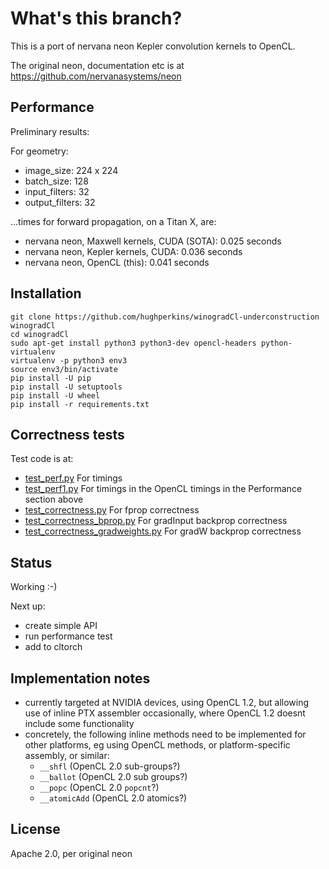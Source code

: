 # What's this branch?

This is a port of nervana neon Kepler convolution kernels to OpenCL.

The original neon, documentation etc is at https://github.com/nervanasystems/neon

## Performance

Preliminary results:

For geometry:
- image_size: 224 x 224
- batch_size: 128
- input_filters: 32
- output_filters: 32

...times for forward propagation, on a Titan X, are:
- nervana neon, Maxwell kernels, CUDA (SOTA): 0.025 seconds
- nervana neon, Kepler kernels, CUDA: 0.036 seconds
- nervana neon, OpenCL (this): 0.041 seconds

## Installation

```
git clone https://github.com/hughperkins/winogradCl-underconstruction winogradCl
cd winogradCl
sudo apt-get install python3 python3-dev opencl-headers python-virtualenv
virtualenv -p python3 env3
source env3/bin/activate
pip install -U pip
pip install -U setuptools
pip install -U wheel
pip install -r requirements.txt
```

## Correctness tests

Test code is at:
- [test_perf.py](test_perf.py)  For timings
- [test_perf1.py](test_perf1.py)  For timings in the OpenCL timings in the Performance section above
- [test_correctness.py](test_correctness.py)   For fprop correctness
- [test_correctness_bprop.py](test_correctness_bprop.py)    For gradInput backprop correctness
- [test_correctness_gradweights.py](test_correctness_gradweights.py)    For gradW backprop correctness

## Status

Working :-)

Next up:
- create simple API
- run performance test
- add to cltorch

## Implementation notes

* currently targeted at NVIDIA devices, using OpenCL 1.2, but allowing use of inline PTX assembler
occasionally, where OpenCL 1.2 doesnt include some functionality
* concretely, the following inline methods need to be implemented for other platforms, eg using OpenCL
methods, or platform-specific assembly, or similar:
  * `__shfl`  (OpenCL 2.0 sub-groups?)
  * `__ballot` (OpenCL 2.0 sub groups?)
  * `__popc` (OpenCL 2.0 `popcnt`?)
  * `__atomicAdd` (OpenCL 2.0 atomics?)

## License

Apache 2.0, per original neon


